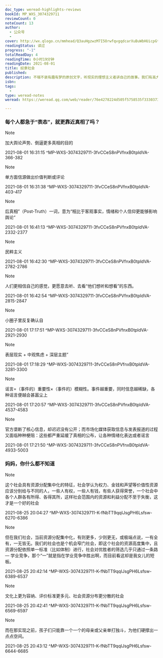 ```yaml
---
doc_type: weread-highlights-reviews
bookId: MP_WXS_3074329711
reviewCount: 0
noteCount: 13
author:
  - 公众号
  - 
cover: http://wx.qlogo.cn/mmhead/Q3auHgzwzM7I5OrwfqvgqdcarXuBuWbHUicpGtv9ZoazOmxcjySBz6Q/0
readingStatus: 读过
progress: "-1"
totalReadDay: 4
readingTime: 0小时19分钟
readingDate: 2021-08-01
title: 奴隶社会
published: 
description: 不端不装有趣有梦的原创文字，听现实的理想主义者讲自己的故事。我们有高大上咨询公司合伙人，挨踢界的连续创业者，顶级VC合伙人，著名科普作家，公益人，和很多很多朋友。加入奴隶社会，也加入我们的社区，相信你在这里一定可以找到志同道合的朋友。
isbn: 
tags:
  - 
type: weread-notes
weread: https://weread.qq.com/web/reader/76e4278224d505f5758535f33303734333239373131323

---
```



### 每个人都急于“表态”，就更靠近真相了吗？

> [!NOTE] 
> 加大舆论声势、倒逼更多真相的目的
> 
> 2021-08-01 16:31:15 ^MP-WXS-3074329711-3fvCCeS8nPVfnxB0tpldVA-366-382

> [!NOTE] 
> 单方面信源做出价值判断或评论
> 
> 2021-08-01 16:31:38 ^MP-WXS-3074329711-3fvCCeS8nPVfnxB0tpldVA-403-417

> [!NOTE] 
> 后真相”（Post-Truth）一词，意为“相比于客观事实，情绪和个人信仰更能够影响舆论”
> 
> 2021-08-01 16:41:13 ^MP-WXS-3074329711-3fvCCeS8nPVfnxB0tpldVA-2332-2377

> [!NOTE] 
> 民粹主义
> 
> 2021-08-01 16:42:30 ^MP-WXS-3074329711-3fvCCeS8nPVfnxB0tpldVA-2782-2786

> [!NOTE] 
> 人们更相信自己的感觉，更愿意去听、去看“他们想听和想看”的东西。
> 
> 2021-08-01 16:42:54 ^MP-WXS-3074329711-3fvCCeS8nPVfnxB0tpldVA-2815-2847

> [!NOTE] 
> 小圈子里反复确认自
> 
> 2021-08-01 17:17:51 ^MP-WXS-3074329711-3fvCCeS8nPVfnxB0tpldVA-2921-2930

> [!NOTE] 
> 表层现实 + 中观焦虑 + 深层主题”
> 
> 2021-08-01 17:18:29 ^MP-WXS-3074329711-3fvCCeS8nPVfnxB0tpldVA-3281-3300

> [!NOTE] 
> 谣言=（事件的）重要性×（事件的）模糊性。事件越重要，同时信息越稀缺，各种谣言便越会甚嚣尘上
> 
> 2021-08-01 17:20:57 ^MP-WXS-3074329711-3fvCCeS8nPVfnxB0tpldVA-4537-4583

> [!NOTE] 
> 官方垄断了核心信息，却迟迟没有公开；而市场化媒体获取信息与发表报道的过程又面临种种梗阻：这些都严重延缓了真相的公布，让各种情绪化表达或者谣言
> 
> 2021-08-01 17:21:50 ^MP-WXS-3074329711-3fvCCeS8nPVfnxB0tpldVA-4933-5003

### 妈妈，你什么都不知道

> [!NOTE] 
> 这个社会具有资源分配集中化的特征，社会学认为权力、金钱和声望等价值性资源应该分别给与不同的人，一些人有权，一些人有钱，有些人获得荣誉，一个社会中各个人群各有所得、各得其所，这样社会范围内的资源和利益分配不至于失衡，这才是一个好的社会
> 
> 2021-08-25 20:04:27 ^MP-WXS-3074329711-K-fNbTT9qqIJsgPH6Lsfsw-6270-6386

> [!NOTE] 
> 但在我们社会，当前资源分配集中化，有则更多，少则更无，或极端点说，一有全有，一无皆无。我们的社会也是个机会窄门社会，即这个社会的资源高度集中，且资源分配依照单一标准（比如体制）进行，社会对优胜者的筛选几乎只通过一条路 — 学业竞争，那个“一”就是指在学业竞争中胜出啊，而目前看这却是我女儿的短板。
> 
> 2021-08-25 20:42:14 ^MP-WXS-3074329711-K-fNbTT9qqIJsgPH6Lsfsw-6389-6537

> [!NOTE] 
> 文化上更为容纳、评价标准更多元、社会资源分布更分散的社会
> 
> 2021-08-25 20:42:41 ^MP-WXS-3074329711-K-fNbTT9qqIJsgPH6Lsfsw-6569-6597

> [!NOTE] 
> 而在那实现之前，孩子们只能靠一个一个的母亲或父亲单打独斗，为他们硬撑出一点点空间。
> 
> 2021-08-25 20:43:12 ^MP-WXS-3074329711-K-fNbTT9qqIJsgPH6Lsfsw-6644-6685

